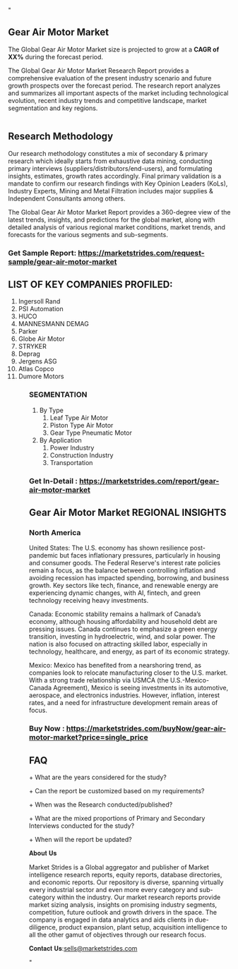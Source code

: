 "<h2>Gear Air Motor Market</h2>
<p>The Global Gear Air Motor Market size is projected to grow at a <strong>CAGR of XX%</strong> during the forecast period.</p>
<p>The Global Gear Air Motor Market Research Report provides a comprehensive evaluation of the present industry scenario and future growth prospects over the forecast period. The research report analyzes and summarizes all important aspects of the market including technological evolution, recent industry trends and competitive landscape, market segmentation and key regions.</p>
<p><img style=""width: 100%;"" src=""https://marketstrides.com//uploads/images/marketstrides-051.png"" alt=""Gear Air Motor Market Report Analysis"" /></p>
<h2>Research Methodology</h2>
<p>Our research methodology constitutes a mix of secondary &amp; primary research which ideally starts from exhaustive data mining, conducting primary interviews (suppliers/distributors/end-users), and formulating insights, estimates, growth rates accordingly. Final primary validation is a mandate to confirm our research findings with Key Opinion Leaders (KoLs), Industry Experts, Mining and Metal Filtration includes major supplies &amp; Independent Consultants among others.</p>
<p>The Global Gear Air Motor Market Report provides a 360-degree view of the latest trends, insights, and predictions for the global market, along with detailed analysis of various regional market conditions, market trends, and forecasts for the various segments and sub-segments.</p>
<h3><strong>Get Sample Report: <a href=
https://marketstrides.com/request-sample/gear-air-motor-market>https://marketstrides.com/request-sample/gear-air-motor-market</a></strong></h3>
<h2>LIST OF KEY COMPANIES PROFILED:</h2>
<p><ol><li>
Ingersoll Rand</li><li>PSI Automation</li><li>HUCO</li><li>MANNESMANN DEMAG</li><li>Parker</li><li>Globe Air Motor</li><li>STRYKER</li><li>Deprag</li><li>Jergens ASG</li><li>Atlas Copco</li><li>Dumore Motors


</li><ol></p>
<h3>SEGMENTATION</h3>
<p><ol><li>By Type<ol><li>Leaf Type Air Motor</li><li>Piston Type Air Motor</li><li>Gear Type Pneumatic Motor</li></ol></li><li>By Application<ol><li>Power Industry</li><li>Construction Industry</li><li>Transportation</li></ol></li></ol></p>
<h3><strong>Get In-Detail : <a href=https://marketstrides.com/report/gear-air-motor-market>https://marketstrides.com/report/gear-air-motor-market</a></strong></h3>
<h2>Gear Air Motor Market REGIONAL INSIGHTS</h2>
<h3>North America</h3>
<p>United States: The U.S. economy has shown resilience post-pandemic but faces inflationary pressures, particularly in housing and consumer goods. The Federal Reserve's interest rate policies remain a focus, as the balance between controlling inflation and avoiding recession has impacted spending, borrowing, and business growth. Key sectors like tech, finance, and renewable energy are experiencing dynamic changes, with AI, fintech, and green technology receiving heavy investments.</p>
<p>Canada: Economic stability remains a hallmark of Canada’s economy, although housing affordability and household debt are pressing issues. Canada continues to emphasize a green energy transition, investing in hydroelectric, wind, and solar power. The nation is also focused on attracting skilled labor, especially in technology, healthcare, and energy, as part of its economic strategy.</p>
<p>Mexico: Mexico has benefited from a nearshoring trend, as companies look to relocate manufacturing closer to the U.S. market. With a strong trade relationship via USMCA (the U.S.-Mexico-Canada Agreement), Mexico is seeing investments in its automotive, aerospace, and electronics industries. However, inflation, interest rates, and a need for infrastructure development remain areas of focus.</p>
<h3><strong>Buy Now : <a href=https://marketstrides.com/buyNow/gear-air-motor-market?price=single_price>https://marketstrides.com/buyNow/gear-air-motor-market?price=single_price</a></strong></h3>
<h2>FAQ</h2>
<p>+ What are the years considered for the study?</p>
<p>+ Can the report be customized based on my requirements?</p>
<p>+ When was the Research conducted/published?</p>
<p>+ What are the mixed proportions of Primary and Secondary Interviews conducted for the study?</p>
<p>+ When will the report be updated?</p>
<p>𝐀𝐛𝐨𝐮𝐭 𝐔𝐬</p>
<p>Market Strides is a Global aggregator and publisher of Market intelligence research reports, equity reports, database directories, and economic reports. Our repository is diverse, spanning virtually every industrial sector and even more every category and sub-category within the industry. Our market research reports provide market sizing analysis, insights on promising industry segments, competition, future outlook and growth drivers in the space. The company is engaged in data analytics and aids clients in due-diligence, product expansion, plant setup, acquisition intelligence to all the other gamut of objectives through our research focus.</p>
<p>𝐂𝐨𝐧𝐭𝐚𝐜𝐭 𝐔𝐬:<a href=mailto:sells@marketstrides.com>sells@marketstrides.com</a></p>"
